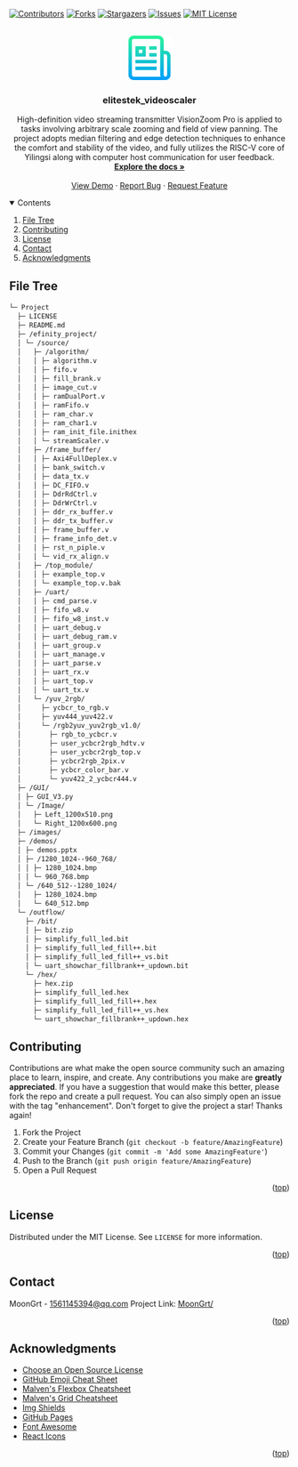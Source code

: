 <div id="top"></div>

[![Contributors][contributors-shield]][contributors-url]
[![Forks][forks-shield]][forks-url]
[![Stargazers][stars-shield]][stars-url]
[![Issues][issues-shield]][issues-url]
[![MIT License][license-shield]][license-url]


<!-- PROJECT LOGO -->
<br />
<div align="center">
	<a href="https://github.com/MoonGrt/elitestek_videoscaler">
	<img src="images/logo.png" alt="Logo" width="80" height="80">
	</a>
<h3 align="center">elitestek_videoscaler</h3>
	<p align="center">
	High-definition video streaming transmitter VisionZoom Pro is applied to tasks involving arbitrary scale zooming and field of view panning. The project adopts median filtering and edge detection techniques to enhance the comfort and stability of the video, and fully utilizes the RISC-V core of Yilingsi along with computer host communication for user feedback.
	<br />
	<a href="https://github.com/MoonGrt/elitestek_videoscaler"><strong>Explore the docs »</strong></a>
	<br />
	<br />
	<a href="https://github.com/MoonGrt/elitestek_videoscaler">View Demo</a>
	·
	<a href="https://github.com/MoonGrt/elitestek_videoscaler/issues">Report Bug</a>
	·
	<a href="https://github.com/MoonGrt/elitestek_videoscaler/issues">Request Feature</a>
	</p>
</div>


<!-- CONTENTS -->
<details open>
  <summary>Contents</summary>
  <ol>
    <li><a href="#file-tree">File Tree</a></li>
    <li><a href="#contributing">Contributing</a></li>
    <li><a href="#license">License</a></li>
    <li><a href="#contact">Contact</a></li>
    <li><a href="#acknowledgments">Acknowledgments</a></li>
  </ol>
</details>


<!-- FILE TREE -->
## File Tree

```
└─ Project
  ├─ LICENSE
  ├─ README.md
  ├─ /efinity_project/
  │ └─ /source/
  │   ├─ /algorithm/
  │   │ ├─ algorithm.v
  │   │ ├─ fifo.v
  │   │ ├─ fill_brank.v
  │   │ ├─ image_cut.v
  │   │ ├─ ramDualPort.v
  │   │ ├─ ramFifo.v
  │   │ ├─ ram_char.v
  │   │ ├─ ram_char1.v
  │   │ ├─ ram_init_file.inithex
  │   │ └─ streamScaler.v
  │   ├─ /frame_buffer/
  │   │ ├─ Axi4FullDeplex.v
  │   │ ├─ bank_switch.v
  │   │ ├─ data_tx.v
  │   │ ├─ DC_FIFO.v
  │   │ ├─ DdrRdCtrl.v
  │   │ ├─ DdrWrCtrl.v
  │   │ ├─ ddr_rx_buffer.v
  │   │ ├─ ddr_tx_buffer.v
  │   │ ├─ frame_buffer.v
  │   │ ├─ frame_info_det.v
  │   │ ├─ rst_n_piple.v
  │   │ └─ vid_rx_align.v
  │   ├─ /top_module/
  │   │ ├─ example_top.v
  │   │ └─ example_top.v.bak
  │   ├─ /uart/
  │   │ ├─ cmd_parse.v
  │   │ ├─ fifo_w8.v
  │   │ ├─ fifo_w8_inst.v
  │   │ ├─ uart_debug.v
  │   │ ├─ uart_debug_ram.v
  │   │ ├─ uart_group.v
  │   │ ├─ uart_manage.v
  │   │ ├─ uart_parse.v
  │   │ ├─ uart_rx.v
  │   │ ├─ uart_top.v
  │   │ └─ uart_tx.v
  │   └─ /yuv_2rgb/
  │     ├─ ycbcr_to_rgb.v
  │     ├─ yuv444_yuv422.v
  │     └─ /rgb2yuv_yuv2rgb_v1.0/
  │       ├─ rgb_to_ycbcr.v
  │       ├─ user_ycbcr2rgb_hdtv.v
  │       ├─ user_ycbcr2rgb_top.v
  │       ├─ ycbcr2rgb_2pix.v
  │       ├─ ycbcr_color_bar.v
  │       └─ yuv422_2_ycbcr444.v
  ├─ /GUI/
  │ ├─ GUI_V3.py
  │ └─ /Image/
  │   ├─ Left_1200x510.png
  │   └─ Right_1200x600.png
  ├─ /images/
  ├─ /demos/
  │ ├─ demos.pptx
  │ ├─ /1280_1024--960_768/
  │ │ ├─ 1280_1024.bmp
  │ │ └─ 960_768.bmp
  │ └─ /640_512--1280_1024/
  │   ├─ 1280_1024.bmp
  │   └─ 640_512.bmp
  └─ /outflow/
    ├─ /bit/
    │ ├─ bit.zip
    │ ├─ simplify_full_led.bit
    │ ├─ simplify_full_led_fill++.bit
    │ ├─ simplify_full_led_fill++_vs.bit
    │ └─ uart_showchar_fillbrank++_updown.bit
    └─ /hex/
      ├─ hex.zip
      ├─ simplify_full_led.hex
      ├─ simplify_full_led_fill++.hex
      ├─ simplify_full_led_fill++_vs.hex
      └─ uart_showchar_fillbrank++_updown.hex

```


<!-- CONTRIBUTING -->
## Contributing
Contributions are what make the open source community such an amazing place to learn, inspire, and create. Any contributions you make are **greatly appreciated**.
If you have a suggestion that would make this better, please fork the repo and create a pull request. You can also simply open an issue with the tag "enhancement".
Don't forget to give the project a star! Thanks again!
1. Fork the Project
2. Create your Feature Branch (`git checkout -b feature/AmazingFeature`)
3. Commit your Changes (`git commit -m 'Add some AmazingFeature'`)
4. Push to the Branch (`git push origin feature/AmazingFeature`)
5. Open a Pull Request
<p align="right">(<a href="#top">top</a>)</p>


<!-- LICENSE -->
## License
Distributed under the MIT License. See `LICENSE` for more information.
<p align="right">(<a href="#top">top</a>)</p>


<!-- CONTACT -->
## Contact
MoonGrt - 1561145394@qq.com
Project Link: [MoonGrt/](https://github.com/MoonGrt/)
<p align="right">(<a href="#top">top</a>)</p>


<!-- ACKNOWLEDGMENTS -->
## Acknowledgments
* [Choose an Open Source License](https://choosealicense.com)
* [GitHub Emoji Cheat Sheet](https://www.webpagefx.com/tools/emoji-cheat-sheet)
* [Malven's Flexbox Cheatsheet](https://flexbox.malven.co/)
* [Malven's Grid Cheatsheet](https://grid.malven.co/)
* [Img Shields](https://shields.io)
* [GitHub Pages](https://pages.github.com)
* [Font Awesome](https://fontawesome.com)
* [React Icons](https://react-icons.github.io/react-icons/search)   
<p align="right">(<a href="#top">top</a>)</p>


<!-- MARKDOWN LINKS & IMAGES -->
<!-- https://www.markdownguide.org/basic-syntax/#reference-style-links -->
[contributors-shield]: https://img.shields.io/github/contributors/MoonGrt/elitestek_videoscaler.svg?style=for-the-badge
[contributors-url]: https://github.com/MoonGrt/elitestek_videoscaler/graphs/contributors
[forks-shield]: https://img.shields.io/github/forks/MoonGrt/elitestek_videoscaler.svg?style=for-the-badge
[forks-url]: https://github.com/MoonGrt/elitestek_videoscaler/network/members
[stars-shield]: https://img.shields.io/github/stars/MoonGrt/elitestek_videoscaler.svg?style=for-the-badge
[stars-url]: https://github.com/MoonGrt/elitestek_videoscaler/stargazers
[issues-shield]: https://img.shields.io/github/issues/MoonGrt/elitestek_videoscaler.svg?style=for-the-badge
[issues-url]: https://github.com/MoonGrt/elitestek_videoscaler/issues
[license-shield]: https://img.shields.io/github/license/MoonGrt/elitestek_videoscaler.svg?style=for-the-badge
[license-url]: https://github.com/MoonGrt/elitestek_videoscaler/blob/master/LICENSE

